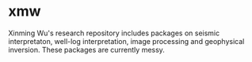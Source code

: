 xmw
===

Xinming Wu's research repository includes packages on seismic interpretaton, well-log interpretation, image processing and geophysical inversion. These packages are currently messy.
